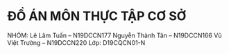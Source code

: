 # ĐỒ ÁN MÔN THỰC TẬP CƠ SỞ 
NHÓM: 
Lê Lâm Tuấn – N19DCCN177
Nguyễn Thành Tân – N19DCCN166
Vũ Việt Trường – N19DCCN220
Lớp: D19CQCN01-N
